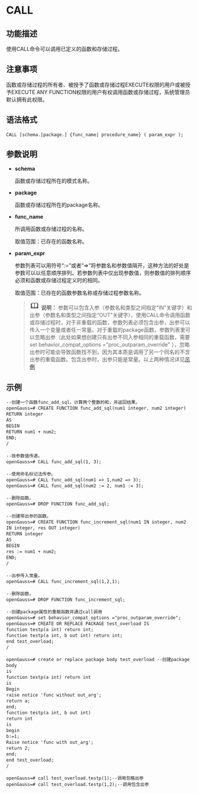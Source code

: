 # CALL

## 功能描述<a name="zh-cn_topic_0283137636_zh-cn_topic_0237122088_zh-cn_topic_0059778236_s17e49a7670334c61978f059adf2cb65d"></a>

使用CALL命令可以调用已定义的函数和存储过程。

## 注意事项<a name="zh-cn_topic_0283137636_zh-cn_topic_0237122088_zh-cn_topic_0059778236_sdf7f29bdebc44178a9581f41f4257f09"></a>

函数或存储过程的所有者、被授予了函数或存储过程EXECUTE权限的用户或被授予EXECUTE ANY FUNCTION权限的用户有权调用函数或存储过程，系统管理员默认拥有此权限。

## 语法格式<a name="zh-cn_topic_0283137636_zh-cn_topic_0237122088_zh-cn_topic_0059778236_sdf8eb47ae3d945fea7582a7753cdd985"></a>

```
CALL [schema.|package.] {func_name| procedure_name} ( param_expr );
```

## 参数说明<a name="zh-cn_topic_0283137636_zh-cn_topic_0237122088_zh-cn_topic_0059778236_sf183d9684eb54414b8f5c370a1c7038b"></a>

-   **schema**

    函数或存储过程所在的模式名称。

-   **package**

    函数或存储过程所在的package名称。

-   **func\_name**

    所调用函数或存储过程的名称。

    取值范围：已存在的函数名称。

-   **param\_expr**

    参数列表可以用符号“:=”或者“=\>”将参数名和参数值隔开，这种方法的好处是参数可以以任意顺序排列。若参数列表中仅出现参数值，则参数值的排列顺序必须和函数或存储过程定义时的相同。

    取值范围：已存在的函数参数名称或存储过程参数名称。

    >![](public_sys-resources/icon-note.png) **说明：** 
    >参数可以包含入参（参数名和类型之间指定“IN”关键字）和出参（参数名和类型之间指定“OUT”关键字），使用CALL命令调用函数或存储过程时，对于非重载的函数，参数列表必须包含出参，出参可以传入一个变量或者任一常量。对于重载的package函数，参数列表里可以忽略出参（此处如果想创建只有出参不同入参相同的重载函数，需要set behavior_compat_options ="proc_outparam_override"
    ），忽略出参时可能会导致函数找不到，因为其本质是调用了另一个同名的不含出参的重载函数。包含出参时，出参只能是常量。以上两种情况详见[示例](#zh-cn_topic_0283137636_zh-cn_topic_0237122088_zh-cn_topic_0059778236_s299dc001fa4b48cd9b56412a73db23c0)


## 示例<a name="zh-cn_topic_0283137636_zh-cn_topic_0237122088_zh-cn_topic_0059778236_s299dc001fa4b48cd9b56412a73db23c0"></a>

```
--创建一个函数func_add_sql，计算两个整数的和，并返回结果。
openGauss=# CREATE FUNCTION func_add_sql(num1 integer, num2 integer) RETURN integer
AS
BEGIN
RETURN num1 + num2;
END;
/

--按参数值传递。
openGauss=# CALL func_add_sql(1, 3);

--使用命名标记法传参。
openGauss=# CALL func_add_sql(num1 => 1,num2 => 3);
openGauss=# CALL func_add_sql(num2 := 2, num1 := 3);

--删除函数。
openGauss=# DROP FUNCTION func_add_sql;

--创建带出参的函数。
openGauss=# CREATE FUNCTION func_increment_sql(num1 IN integer, num2 IN integer, res OUT integer)
RETURN integer
AS
BEGIN
res := num1 + num2;
END;
/

--出参传入常量。
openGauss=# CALL func_increment_sql(1,2,1);

--删除函数。
openGauss=# DROP FUNCTION func_increment_sql;

--创建package属性的重载函数并通过call调用
openGauss=# set behavior_compat_options ="proc_outparam_override";
openGauss=# CREATE OR REPLACE PACKAGE test_overload IS
function testp(a int) return int;
function testp(a int, b out int) return int;
end test_overload;
/

openGauss=# create or replace package body test_overload --创建package body
is                               
function testp(a int) return int
is                
Begin
raise notice 'func without out_arg';
return a;
end;
function testp(a int, b out int)
return int
is
begin
b:=1;
Raise notice 'func with out_arg';
return 2;
end;
end test_overload;
/

openGauss=# call test_overload.testp(1);--调用忽略出参
openGauss=# call test_overload.testp(1,2);--调用包含出参
```

